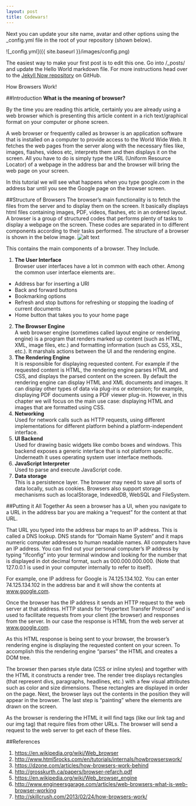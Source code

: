 ```yaml
---
layout: post
title: Codewars!
---
```


Next you can update your site name, avatar and other options using the _config.yml file in the root of your repository (shown below).

![_config.yml]({{ site.baseurl }}/images/config.png)

The easiest way to make your first post is to edit this one. Go into /_posts/ and update the Hello World markdown file. For more instructions head over to the [Jekyll Now repository](https://github.com/barryclark/jekyll-now) on GitHub.





How Browsers Work!

##Introduction
**What is the meaning of browser?**<br>

By the time you are reading this article, certainly you are already using a web browser which is presenting this article content in a rich text/graphical format on your computer or phone screen.

A web browser or frequently called as browser is an application software that is installed on a computer to provide access to the World Wide Web. It fetches the web pages from the server along with the necessary files like, images, flashes, videos etc, interprets them and then displays it on the screen. All you have to do is simply type the URL (Uniform Resource Locator) of a webpage in the address bar and the browser will bring the web page on your screen.

In this tutorial we will see what happens when you type google.com in the address bar until you see the Google page on the browser screen.

##Structure of Browsers
The browser’s main functionality is to fetch the files from the server and to display them on the screen. It basically displays html files containing images, PDF, videos, flashes, etc in an ordered layout. A browser is a group of structured codes that performs plenty of tasks to display a webpage on the screen. These codes are separated in to different components according to their tasks performed. The structure of a browser is shown in the below image.
![alt text](http://www.engineersgarage.com/sites/default/files/imagecache/Original/wysiwyg_imageupload/28714/Architecture-of-Web-Browser.gif "Structure of Browsers")

This contains the main components of a browser. They Include.

1. **The User Interface**<br>Browser user interfaces have a lot in common with each other. Among the common user interface elements are:.
  * Address bar for inserting a URI
  * Back and forward buttons
  * Bookmarking options
  * Refresh and stop buttons for refreshing or stopping the loading of current documents
  * Home button that takes you to your home page
2. **The Browser Engine**<br>A web browser engine (sometimes called layout engine or rendering engine) is a program that renders marked up content (such as HTML, XML, image files, etc.) and formatting information (such as CSS, XSL, etc.). It marshals actions between the UI and the rendering engine.
3. **The Rendering Engine**<br>It is responsible for displaying requested content. For example if the requested content is HTML, the rendering engine parses HTML and CSS, and displays the parsed content on the screen. By default the rendering engine can display HTML and XML documents and images. It can display other types of data via plug-ins or extension; for example, displaying PDF documents using a PDF viewer plug-in. However, in this chapter we will focus on the main use case: displaying HTML and images that are formatted using CSS.
4. **Networking**<br>Used for network calls such as HTTP requests, using different implementations for different platform behind a platform-independent interface.
5. **UI Backend**<br>Used for drawing basic widgets like combo boxes and windows. This backend exposes a generic interface that is not platform specific. Underneath it uses operating system user interface methods.
6. **JavaScript Interpreter**<br>Used to parse and execute JavaScript code.
7. **Data storage**<br>This is a persistence layer. The browser may need to save all sorts of data locally, such as cookies. Browsers also support storage mechanisms such as localStorage, IndexedDB, WebSQL and FileSystem.

##Putting it All Together
As seen a browser has a UI, when you navigate to a URL in the address bar you are making a “request” for the content at that URL.

That URL you typed into the address bar maps to an IP address. This is called a DNS lookup. DNS stands for “Domain Name System” and it maps numeric computer addresses to human readable names. All computers have an IP address. You can find out your personal computer’s IP address by typing “ifconfig” into your terminal window and looking for the number that is displayed in dot decimal format, such as 000.000.000.000. (Note that 127.0.0.1 is used in your computer internally to refer to itself).

For example, one IP address for Google is 74.125.134.102. You can enter 74.125.134.102 in the address bar and it will show the contents at www.google.com.

Once the browser has the IP address it sends an HTTP request to the web server at that address. HTTP stands for “Hypertext Transfer Protocol” and is used to facilitate requests from your client (the browser) and responses from the server. In our case the response is HTML from the web server at www.google.com.

As this HTML response is being sent to your browser, the browser’s rendering engine is displaying the requested content on your screen. To accomplish this the rendering engine “parses” the HTML and creates a DOM tree.

The browser then parses style data (CSS or inline styles) and together with the HTML it constructs a render tree. The render tree displays rectangles (that represent divs, paragraphs, headlines, etc.) with a few visual attributes such as color and size dimensions. These rectangles are displayed in order on the page. Next, the browser lays out the contents in the position they will appear in the browser. The last step is “painting” where the elements are drawn on the screen.

As the browser is rendering the HTML it will find tags (like our link tag and our img tag) that require files from other URLs. The browser will send a request to the web server to get each of these files.

##References
1. https://en.wikipedia.org/wiki/Web_browser
2. http://www.html5rocks.com/en/tutorials/internals/howbrowserswork/
3. https://dzone.com/articles/how-browsers-work-behind
4. http://grosskurth.ca/papers/browser-refarch.pdf
5. https://en.wikipedia.org/wiki/Web_browser_engine
6. http://www.engineersgarage.com/articles/web-browsers-what-is-web-browser-working
7. http://skillcrush.com/2013/02/24/how-browsers-work/
